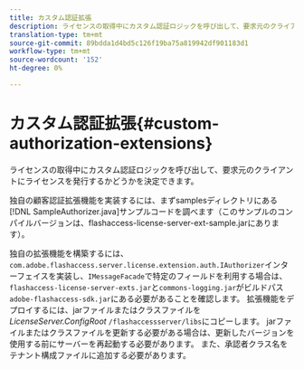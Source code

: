 ```yaml
---
title: カスタム認証拡張
description: ライセンスの取得中にカスタム認証ロジックを呼び出して、要求元のクライアントにライセンスを発行するかどうかを決定できます。
translation-type: tm+mt
source-git-commit: 89bdda1d4bd5c126f19ba75a819942df901183d1
workflow-type: tm+mt
source-wordcount: '152'
ht-degree: 0%

---
```



# カスタム認証拡張{#custom-authorization-extensions}

ライセンスの取得中にカスタム認証ロジックを呼び出して、要求元のクライアントにライセンスを発行するかどうかを決定できます。

独自の顧客認証拡張機能を実装するには、まずsamplesディレクトリにある[!DNL SampleAuthorizer.java]サンプルコードを調べます（このサンプルのコンパイルバージョンは、flashaccess-license-server-ext-sample.jarにあります）。

独自の拡張機能を構築するには、`com.adobe.flashaccess.server.license.extension.auth.IAuthorizer`インターフェイスを実装し、`IMessageFacade`で特定のフィールドを利用する場合は、`flashaccess-license-server-exts.jar`と`commons-logging.jar`がビルドパス`adobe-flashaccess-sdk.jar`にある必要があることを確認します。 拡張機能をデプロイするには、jarファイルまたはクラスファイルを&#x200B;*LicenseServer.ConfigRoot* `/flashaccessserver/libs`にコピーします。 jarファイルまたはクラスファイルを更新する必要がある場合は、更新したバージョンを使用する前にサーバーを再起動する必要があります。 また、承認者クラス名をテナント構成ファイルに追加する必要があります。
